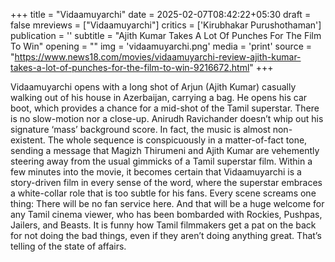 +++
title = "Vidaamuyarchi"
date = 2025-02-07T08:42:22+05:30
draft = false
mreviews = ["Vidaamuyarchi"]
critics = ['Kirubhakar Purushothaman']
publication = ''
subtitle = "Ajith Kumar Takes A Lot Of Punches For The Film To Win"
opening = ""
img = 'vidaamuyarchi.png'
media = 'print'
source = "https://www.news18.com/movies/vidaamuyarchi-review-ajith-kumar-takes-a-lot-of-punches-for-the-film-to-win-9216672.html"
+++

Vidaamuyarchi opens with a long shot of Arjun (Ajith Kumar) casually walking out of his house in Azerbaijan, carrying a bag. He opens his car boot, which provides a chance for a mid-shot of the Tamil superstar. There is no slow-motion nor a close-up. Anirudh Ravichander doesn’t whip out his signature ‘mass’ background score. In fact, the music is almost non-existent. The whole sequence is conspicuously in a matter-of-fact tone, sending a message that Magizh Thirumeni and Ajith Kumar are vehemently steering away from the usual gimmicks of a Tamil superstar film. Within a few minutes into the movie, it becomes certain that Vidaamuyarchi is a story-driven film in every sense of the word, where the superstar embraces a white-collar role that is too subtle for his fans. Every scene screams one thing: There will be no fan service here. And that will be a huge welcome for any Tamil cinema viewer, who has been bombarded with Rockies, Pushpas, Jailers, and Beasts. It is funny how Tamil filmmakers get a pat on the back for not doing the bad things, even if they aren’t doing anything great. That’s telling of the state of affairs.
